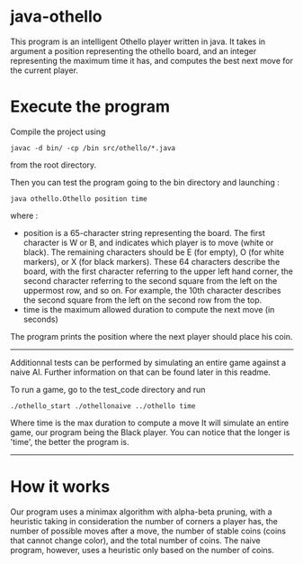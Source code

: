# java-othello

This program is an intelligent Othello player written in java. It takes in argument a position representing the othello board, and an integer representing the maximum time it has, and computes the best next move for the current player.

# Execute the program

Compile the project using
```
javac -d bin/ -cp /bin src/othello/*.java
```
from the root directory.

Then you can test the program going to the bin directory and launching :
```
java othello.Othello position time
```

where :
 - position is a 65-character string representing the board. The first character is W or B, and indicates which player is to move (white or black). The remaining characters should be E (for empty), O (for white markers), or X (for black markers). These 64 characters describe the board, with the first character referring to the upper left hand corner, the second character referring to the second square from the left on the uppermost row, and so on. For example, the 10th character describes the second square from the left on the second row from the top.
 - time is the maximum allowed duration to compute the next move (in seconds)

The program prints the position where the next player should place his coin.

----------------------------------------------------------------------------

Additionnal tests can be performed by simulating an entire game against a naive AI. Further information on that can be found later in this readme.

To run a game, go to the test_code directory and run
```
./othello_start ./othellonaive ../othello time
```
Where time is the max duration to compute a move
It will simulate an entire game, our program being the Black player. You can notice that the longer is 'time', the better the program is.



------------------------------------------------------------------------------

# How it works

Our program uses a minimax algorithm with alpha-beta pruning, with a heuristic taking in consideration the number of corners a player has, the number of possible moves after a move, the number of stable coins (coins that cannot change color), and the total number of coins.
The naive program, however, uses a heuristic only based on the number of coins.


